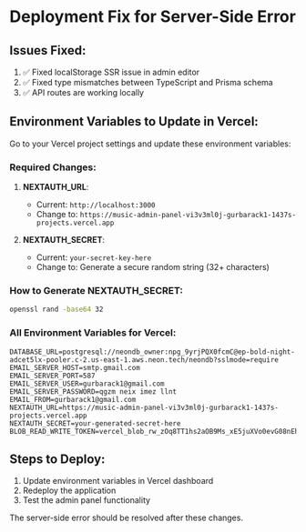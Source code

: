 # Deployment Fix for Server-Side Error

## Issues Fixed:
1. ✅ Fixed localStorage SSR issue in admin editor
2. ✅ Fixed type mismatches between TypeScript and Prisma schema
3. ✅ API routes are working locally

## Environment Variables to Update in Vercel:

Go to your Vercel project settings and update these environment variables:

### Required Changes:
1. **NEXTAUTH_URL**: 
   - Current: `http://localhost:3000`
   - Change to: `https://music-admin-panel-vi3v3ml0j-gurbarack1-1437s-projects.vercel.app`

2. **NEXTAUTH_SECRET**: 
   - Current: `your-secret-key-here`
   - Change to: Generate a secure random string (32+ characters)

### How to Generate NEXTAUTH_SECRET:
```bash
openssl rand -base64 32
```

### All Environment Variables for Vercel:
```
DATABASE_URL=postgresql://neondb_owner:npg_9yrjPQX0fcmC@ep-bold-night-adcet5lx-pooler.c-2.us-east-1.aws.neon.tech/neondb?sslmode=require
EMAIL_SERVER_HOST=smtp.gmail.com
EMAIL_SERVER_PORT=587
EMAIL_SERVER_USER=gurbarack1@gmail.com
EMAIL_SERVER_PASSWORD=qgzm neix imez llnt
EMAIL_FROM=gurbarack1@gmail.com
NEXTAUTH_URL=https://music-admin-panel-vi3v3ml0j-gurbarack1-1437s-projects.vercel.app
NEXTAUTH_SECRET=your-generated-secret-here
BLOB_READ_WRITE_TOKEN=vercel_blob_rw_zOq8TT1hs2aOB9Ms_xE5juXVo0evG08nEhxQZncCQxOTtPb
```

## Steps to Deploy:
1. Update environment variables in Vercel dashboard
2. Redeploy the application
3. Test the admin panel functionality

The server-side error should be resolved after these changes.
